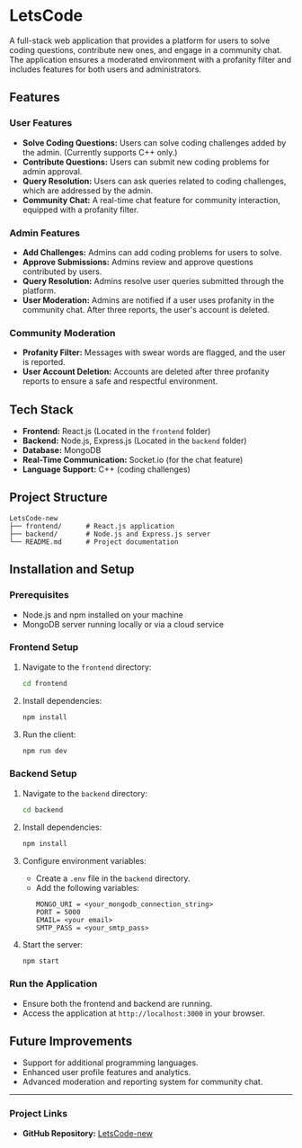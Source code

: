 # LetsCode

A full-stack web application that provides a platform for users to solve coding questions, contribute new ones, and engage in a community chat. The application ensures a moderated environment with a profanity filter and includes features for both users and administrators.

## Features

### User Features
- **Solve Coding Questions:** Users can solve coding challenges added by the admin. (Currently supports C++ only.)
- **Contribute Questions:** Users can submit new coding problems for admin approval.
- **Query Resolution:** Users can ask queries related to coding challenges, which are addressed by the admin.
- **Community Chat:** A real-time chat feature for community interaction, equipped with a profanity filter.

### Admin Features
- **Add Challenges:** Admins can add coding problems for users to solve.
- **Approve Submissions:** Admins review and approve questions contributed by users.
- **Query Resolution:** Admins resolve user queries submitted through the platform.
- **User Moderation:** Admins are notified if a user uses profanity in the community chat. After three reports, the user's account is deleted.

### Community Moderation
- **Profanity Filter:** Messages with swear words are flagged, and the user is reported.
- **User Account Deletion:** Accounts are deleted after three profanity reports to ensure a safe and respectful environment.

## Tech Stack

- **Frontend:** React.js (Located in the `frontend` folder)
- **Backend:** Node.js, Express.js (Located in the `backend` folder)
- **Database:** MongoDB
- **Real-Time Communication:** Socket.io (for the chat feature)
- **Language Support:** C++ (coding challenges)

## Project Structure

```
LetsCode-new
├── frontend/      # React.js application
├── backend/       # Node.js and Express.js server
└── README.md      # Project documentation
```

## Installation and Setup

### Prerequisites
- Node.js and npm installed on your machine
- MongoDB server running locally or via a cloud service

### Frontend Setup
1. Navigate to the `frontend` directory:
   ```bash
   cd frontend
   ```

2. Install dependencies:
   ```bash
   npm install
   ```

3. Run the client:
   ```bash
   npm run dev
   ```

### Backend Setup
1. Navigate to the `backend` directory:
   ```bash
   cd backend
   ```

2. Install dependencies:
   ```bash
   npm install
   ```

3. Configure environment variables:
   - Create a `.env` file in the `backend` directory.
   - Add the following variables:
     ```env
     MONGO_URI = <your_mongodb_connection_string>
     PORT = 5000
     EMAIL= <your email>
     SMTP_PASS = <your_smtp_pass>
     ```

4. Start the server:
   ```bash
   npm start
   ```

### Run the Application
- Ensure both the frontend and backend are running.
- Access the application at `http://localhost:3000` in your browser.

## Future Improvements
- Support for additional programming languages.
- Enhanced user profile features and analytics.
- Advanced moderation and reporting system for community chat.

---

### Project Links
- **GitHub Repository:** [LetsCode-new](https://github.com/sachingagneja/LetsCode)
